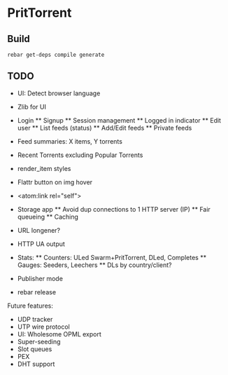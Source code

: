 PritTorrent
===========

Build
-----

```
rebar get-deps compile generate
```


TODO
----

* UI: Detect browser language
* Zlib for UI

* Login
** Signup
** Session management
** Logged in indicator
** Edit user
** List feeds (status)
** Add/Edit feeds
** Private feeds

* Feed summaries: X items, Y torrents
* Recent Torrents excluding Popular Torrents
* render_item styles
* Flattr button on img hover
* <atom:link rel="self">

* Storage app
** Avoid dup connections to 1 HTTP server (IP)
** Fair queueing
** Caching
* URL longener?

* HTTP UA output
* Stats:
** Counters: ULed Swarm+PritTorrent, DLed, Completes
** Gauges: Seeders, Leechers
** DLs by country/client?
* Publisher mode
* rebar release

Future features:

* UDP tracker
* UTP wire protocol
* UI: Wholesome OPML export
* Super-seeding
* Slot queues
* PEX
* DHT support
